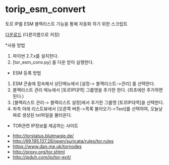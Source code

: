 torip_esm_convert
=================

토르 IP를 ESM 블랙리스트 기능을 통해 자동화 하기 위한 스크립트


<a href="https://raw.github.com/namhyun/torip_esm_convert/master/tor_esm_conv.py"> 다운로드</a> (다른이름으로 저장)



*사용 방법

1. 파이썬 2.7.x를 설치한다.
2. [tor_esm_conv.py] 를 다운 받아 실행한다.

* ESM 등록 방법 

1. ESM 콘솔에 접속해서 상단메뉴에서 [설정-> 블랙리스트->관리] 를 선택한다.
2. 블랙리스트 관리 메뉴에서 [토르IP대역] 그룹명을 추가한 한다. (최초에만 추가하면 된다.)
3. [블랙리스트 관리-> 블랙리스트 설정]에서 추가한 그룹명 [토르IP대역]을 선택한다.
4. 좌측 아래 리스트뷰에서 [오른쪽 버튼->목록 불러오기->Text]를 선택하여, 오늘날짜로 생성된 txt파일을 불러온다.


* TOR관련 IP정보를 제공하는 사이트
- http://torstatus.blutmagie.de/
- http://69.195.137.28/open/suricata/rules/tor.rules
- https://www.dan.me.uk/tornodes
- http://proxy.org/tor.shtml
- http://ipduh.com/ip/tor-exit/

